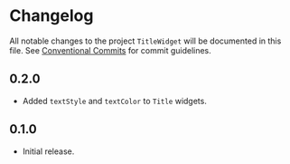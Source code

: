 # Changelog

All notable changes to the project `TitleWidget` will be documented in this file.
See [Conventional Commits](https://conventionalcommits.org) for commit guidelines.

## 0.2.0

- Added `textStyle` and `textColor` to `Title` widgets.

## 0.1.0

- Initial release.
